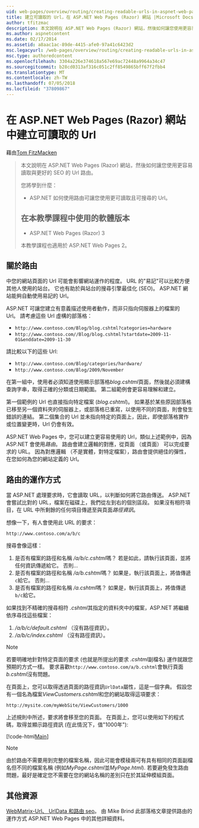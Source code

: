 ```yaml
---
uid: web-pages/overview/routing/creating-readable-urls-in-aspnet-web-pages-sites
title: 建立可讀取的 Url，在 ASP.NET Web Pages (Razor) 網站 |Microsoft Docs
author: tfitzmac
description: 本文說明在 ASP.NET Web Pages (Razor) 網站，然後如何讓您使用更容易讀取與更好的 SEO 的 Url 路由。 將項目方法...
ms.author: aspnetcontent
ms.date: 02/17/2014
ms.assetid: a8aac1ac-89de-4415-afe0-97a41c6423d2
msc.legacyurl: /web-pages/overview/routing/creating-readable-urls-in-aspnet-web-pages-sites
msc.type: authoredcontent
ms.openlocfilehash: 3304a226e374618a567e69ac72448a9964a34c47
ms.sourcegitcommit: b28cd0313af316c051c2ff8549865bff67f2fbb4
ms.translationtype: MT
ms.contentlocale: zh-TW
ms.lasthandoff: 07/05/2018
ms.locfileid: "37809867"
---
```

<a name="creating-readable-urls-in-aspnet-web-pages-razor-sites"></a>在 ASP.NET Web Pages (Razor) 網站中建立可讀取的 Url
====================
藉由[Tom FitzMacken](https://github.com/tfitzmac)

> 本文說明在 ASP.NET Web Pages (Razor) 網站，然後如何讓您使用更容易讀取與更好的 SEO 的 Url 路由。
> 
> 您將學到什麼：
> 
> - ASP.NET 如何使用路由可讓您使用更可讀取且可搜尋的 Url。
>   
> 
> ## <a name="software-versions-used-in-the-tutorial"></a>在本教學課程中使用的軟體版本
> 
> 
> - ASP.NET Web Pages (Razor) 3
>   
> 
> 本教學課程也適用於 ASP.NET Web Pages 2。


## <a name="about-routing"></a>關於路由

中您的網站頁面的 Url 可能會影響網站運作的程度。 URL 的&quot;易記&quot;可以比較方便其他人使用的站台。 它也有助於與站台的搜尋引擎最佳化 (SEO)。 ASP.NET 網站能夠自動使用易記的 Url。

ASP.NET 可讓您建立有意義描述使用者動作，而非只指向伺服器上的檔案的 Url。 請考慮這些 Url 虛構的部落格：

- `http://www.contoso.com/Blog/blog.cshtml?categories=hardware`
- `http://www.contoso.com//Blog/blog.cshtml?startdate=2009-11-01&enddate=2009-11-30`

請比較以下的這些 Url:

- `http://www.contoso.com/Blog/categories/hardware/`
- `http://www.contoso.com/Blog/2009/November`

在第一組中，使用者必須知道使用顯示部落格*blog.cshtml*頁面，然後就必須建構查詢字串，取得正確的分類或日期範圍。 第二組範例會更容易理解和建立。

第一個範例的 Url 也直接指向特定檔案 (*blog.cshtml*)。 如果基於某些原因部落格已移至另一個資料夾的伺服器上，或部落格已重寫，以使用不同的頁面，則會發生錯誤的連結。 第二個集合的 Url 並未指向特定的頁面上，因此，即使部落格實作或位置變更時，Url 仍會有效。

ASP.NET Web Pages 中，您可以建立更容易使用的 Url，類似上述範例中，因為 ASP.NET 會使用*路由*。 路由會建立邏輯的對應，從頁面 （或頁面） 可以完成要求的 URL。 因為對應邏輯 （不是實體，對特定檔案），路由會提供絕佳的彈性，在您如何為您的網站定義的 Url。

## <a name="how-routing-works"></a>路由的運作方式

當 ASP.NET 處理要求時，它會讀取 URL，以判斷如何將它路由傳送。 ASP.NET 會嘗試比對的 URL，檔案在磁碟上，我們從左到右的個別區段。 如果沒有相符項目，在 URL 中所剩餘的任何項目傳遞至與頁面*路徑資訊*。

想像一下，有人會使用此 URL 的要求：

`http://www.contoso.com/a/b/c`

搜尋會像這樣：

1. 是否有檔案的路徑和名稱 */a/b/c.cshtml*嗎？ 若是如此，請執行該頁面，並將任何資訊傳遞給它。 否則...
2. 是否有檔案的路徑和名稱 */a/b.cshtml*嗎？ 如果是，執行該頁面上，將值傳遞`c`給它。 否則...
3. 是否有檔案的路徑和名稱 */a.cshtml*嗎？ 如果是，執行該頁面上，將值傳遞`b/c`給它。

如果找到不精確的搜尋相符 *.cshtml*其指定的資料夾中的檔案，ASP.NET 將繼續依序尋找這些檔案：

1. */a/b/c/default.cshtml* （沒有路徑資訊）。
2. */a/b/c/index.cshtml* （沒有路徑資訊）。

> [!NOTE]
> 若要明確地針對特定頁面的要求 (也就是所提出的要求 *.cshtml*副檔名) 運作就跟您預期的方式一樣。 要求喜歡`http://www.contoso.com/a/b.cshtml`會執行頁面*b.cshtml*沒有問題。


在頁面上，您可以取得透過頁面的路徑資訊`UrlData`屬性，這是一個字典。 假設您有一個名為檔案*ViewCustomers.cshtml*和您的網站取得這項要求：

`http://mysite.com/myWebSite/ViewCustomers/1000`

上述規則中所述，要求將會移至您的頁面。 在頁面上，您可以使用如下的程式碼，取得並顯示路徑資訊 (在此情況下，值&quot;1000年&quot;):

[!code-html[Main](creating-readable-urls-in-aspnet-web-pages-sites/samples/sample1.html)]

> [!NOTE]
> 由於路由不需要用到完整的檔案名稱，因此可能會模稜兩可有具有相同的頁面副檔名但不同的檔案名稱 (例如*MyPage.cshtml*並*MyPage.html*). 若要避免發生路由問題，最好是確定您不需要在您的網站名稱的差別只在於其延伸模組頁面。


<a id="Additional_Resources"></a>
## <a name="additional-resources"></a>其他資源

[WebMatrix-Url、 UrlData 和路由 seo](http://www.mikesdotnetting.com/Article/165/WebMatrix-URLs-UrlData-and-Routing-for-SEO)。 由 Mike Brind 此部落格文章提供路由的運作方式 ASP.NET Web Pages 中的其他詳細資料。

